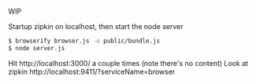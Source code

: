 WIP

Startup zipkin on localhost, then start the node server
```bash
$ browserify browser.js -o public/bundle.js 
$ node server.js 
```

Hit http://localhost:3000/ a couple times (note there's no content)
Look at zipkin http://localhost:9411/?serviceName=browser

